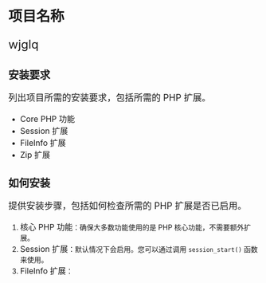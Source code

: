 # 项目名称

<p style="font-size: 24px;">wjglq</p>

## 安装要求

<p style="font-size: 18px;">列出项目所需的安装要求，包括所需的 PHP 扩展。</p>

- <span style="font-size: 16px;">Core PHP 功能</span>
- <span style="font-size: 16px;">Session 扩展</span>
- <span style="font-size: 16px;">FileInfo 扩展</span>
- <span style="font-size: 16px;">Zip 扩展</span>

## 如何安装

<p style="font-size: 18px;">提供安装步骤，包括如何检查所需的 PHP 扩展是否已启用。</p>

1. <span style="font-size: 16px;">核心 PHP 功能</span>：确保大多数功能使用的是 PHP 核心功能，不需要额外扩展。
2. <span style="font-size: 16px;">Session 扩展</span>：默认情况下会启用。您可以通过调用 `session_start()` 函数来使用。
3. <span style="font-size: 16px;">FileInfo 扩展</span>：
